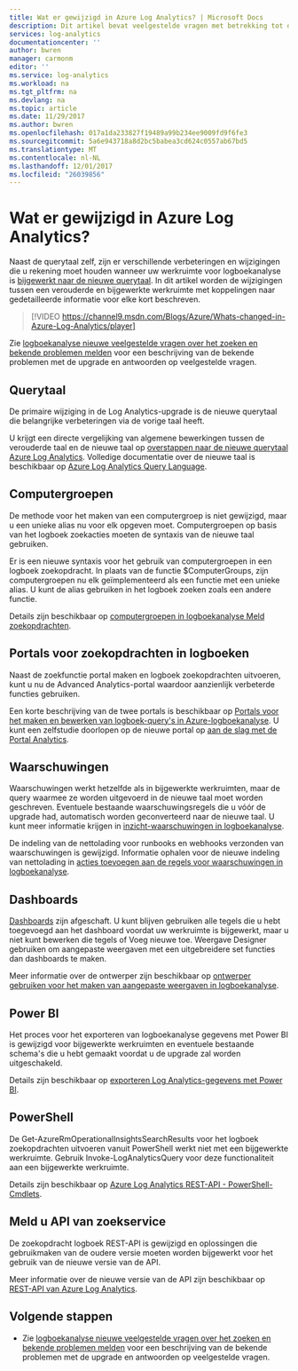 ```yaml
---
title: Wat er gewijzigd in Azure Log Analytics? | Microsoft Docs
description: Dit artikel bevat veelgestelde vragen met betrekking tot de upgrade van logboekanalyse op de nieuwe querytaal.
services: log-analytics
documentationcenter: ''
author: bwren
manager: carmonm
editor: ''
ms.service: log-analytics
ms.workload: na
ms.tgt_pltfrm: na
ms.devlang: na
ms.topic: article
ms.date: 11/29/2017
ms.author: bwren
ms.openlocfilehash: 017a1da233827f19489a99b234ee9009fd9f6fe3
ms.sourcegitcommit: 5a6e943718a8d2bc5babea3cd624c0557ab67bd5
ms.translationtype: MT
ms.contentlocale: nl-NL
ms.lasthandoff: 12/01/2017
ms.locfileid: "26039856"
---
```

# <a name="whats-changed-in-azure-log-analytics"></a>Wat er gewijzigd in Azure Log Analytics?
Naast de querytaal zelf, zijn er verschillende verbeteringen en wijzigingen die u rekening moet houden wanneer uw werkruimte voor logboekanalyse is [bijgewerkt naar de nieuwe querytaal](log-analytics-log-search-new.md).  In dit artikel worden de wijzigingen tussen een verouderde en bijgewerkte werkruimte met koppelingen naar gedetailleerde informatie voor elke kort beschreven. 

> [!VIDEO https://channel9.msdn.com/Blogs/Azure/Whats-changed-in-Azure-Log-Analytics/player]

Zie [logboekanalyse nieuwe veelgestelde vragen over het zoeken en bekende problemen melden](log-analytics-log-search-faq.md) voor een beschrijving van de bekende problemen met de upgrade en antwoorden op veelgestelde vragen.  

## <a name="query-language"></a>Querytaal
De primaire wijziging in de Log Analytics-upgrade is de nieuwe querytaal die belangrijke verbeteringen via de vorige taal heeft.  

U krijgt een directe vergelijking van algemene bewerkingen tussen de verouderde taal en de nieuwe taal op [overstappen naar de nieuwe querytaal Azure Log Analytics](log-analytics-log-search-transition.md).  Volledige documentatie over de nieuwe taal is beschikbaar op [Azure Log Analytics Query Language](https://docs.loganalytics.io).


## <a name="computer-groups"></a>Computergroepen
De methode voor het maken van een computergroep is niet gewijzigd, maar u een unieke alias nu voor elk opgeven moet.  Computergroepen op basis van het logboek zoekacties moeten de syntaxis van de nieuwe taal gebruiken.

Er is een nieuwe syntaxis voor het gebruik van computergroepen in een logboek zoekopdracht.  In plaats van de functie $ComputerGroups, zijn computergroepen nu elk geïmplementeerd als een functie met een unieke alias.  U kunt de alias gebruiken in het logboek zoeken zoals een andere functie.  

Details zijn beschikbaar op [computergroepen in logboekanalyse Meld zoekopdrachten](log-analytics-computer-groups.md).


## <a name="log-search-portals"></a>Portals voor zoekopdrachten in logboeken
Naast de zoekfunctie portal maken en logboek zoekopdrachten uitvoeren, kunt u nu de Advanced Analytics-portal waardoor aanzienlijk verbeterde functies gebruiken.

Een korte beschrijving van de twee portals is beschikbaar op [Portals voor het maken en bewerken van logboek-query's in Azure-logboekanalyse](log-analytics-log-search-portals.md).  U kunt een zelfstudie doorlopen op de nieuwe portal op [aan de slag met de Portal Analytics](https://docs.loganalytics.io/docs/Learn/Getting-Started/Getting-started-with-the-Analytics-portal).

## <a name="alerts"></a>Waarschuwingen
Waarschuwingen werkt hetzelfde als in bijgewerkte werkruimten, maar de query waarmee ze worden uitgevoerd in de nieuwe taal moet worden geschreven.  Eventuele bestaande waarschuwingsregels die u vóór de upgrade had, automatisch worden geconverteerd naar de nieuwe taal.  U kunt meer informatie krijgen in [inzicht-waarschuwingen in logboekanalyse](log-analytics-alerts.md).

De indeling van de nettolading voor runbooks en webhooks verzonden van waarschuwingen is gewijzigd.  Informatie ophalen voor de nieuwe indeling van nettolading in [acties toevoegen aan de regels voor waarschuwingen in logboekanalyse](log-analytics-alerts-actions.md).

## <a name="dashboards"></a>Dashboards
[Dashboards](log-analytics-dashboards.md) zijn afgeschaft.  U kunt blijven gebruiken alle tegels die u hebt toegevoegd aan het dashboard voordat uw werkruimte is bijgewerkt, maar u niet kunt bewerken die tegels of Voeg nieuwe toe.  Weergave Designer gebruiken om aangepaste weergaven met een uitgebreidere set functies dan dashboards te maken.

Meer informatie over de ontwerper zijn beschikbaar op [ontwerper gebruiken voor het maken van aangepaste weergaven in logboekanalyse](log-analytics-view-designer.md).

## <a name="power-bi"></a>Power BI
Het proces voor het exporteren van logboekanalyse gegevens met Power BI is gewijzigd voor bijgewerkte werkruimten en eventuele bestaande schema's die u hebt gemaakt voordat u de upgrade zal worden uitgeschakeld.  

Details zijn beschikbaar op [exporteren Log Analytics-gegevens met Power BI](log-analytics-powerbi.md).

## <a name="powershell"></a>PowerShell
De Get-AzureRmOperationalInsightsSearchResults voor het logboek zoekopdrachten uitvoeren vanuit PowerShell werkt niet met een bijgewerkte werkruimte.  Gebruik Invoke-LogAnalyticsQuery voor deze functionaliteit aan een bijgewerkte werkruimte.

Details zijn beschikbaar op [Azure Log Analytics REST-API - PowerShell-Cmdlets](https://dev.loganalytics.io/documentation/Tools/PowerShell-Cmdlets).

## <a name="log-search-api"></a>Meld u API van zoekservice
De zoekopdracht logboek REST-API is gewijzigd en oplossingen die gebruikmaken van de oudere versie moeten worden bijgewerkt voor het gebruik van de nieuwe versie van de API.   

Meer informatie over de nieuwe versie van de API zijn beschikbaar op [REST-API van Azure Log Analytics](https://dev.loganalytics.io/).

## <a name="next-steps"></a>Volgende stappen

- Zie [logboekanalyse nieuwe veelgestelde vragen over het zoeken en bekende problemen melden](log-analytics-log-search-faq.md) voor een beschrijving van de bekende problemen met de upgrade en antwoorden op veelgestelde vragen.